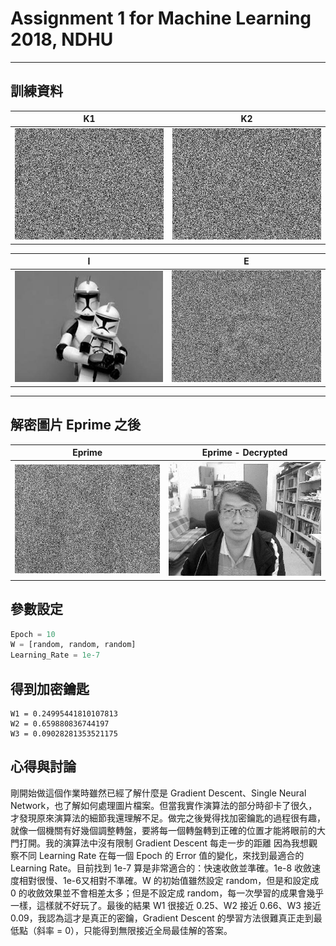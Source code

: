 # Assignment 1 for Machine Learning 2018, NDHU
***
## 訓練資料

| K1              | K2              |
| :-------------: | :-------------: |
| ![alt text][k1] | ![alt text][k2] |

| I              | E              |
| :------------: |:--------------:|
| ![alt text][i] | ![alt text][e] |

***
## 解密圖片 Eprime 之後

| Eprime          | Eprime - Decrypted |
| :-------------: |:---------------:|
| ![alt text][ep] | ![alt text][de] |

[k1]: https://github.com/SupreSky/ML2018_410421228/blob/master/images/key1.png?raw=true "picK1"
[k2]: https://github.com/SupreSky/ML2018_410421228/blob/master/images/key2.png?raw=true "picK2"
[i]: https://github.com/SupreSky/ML2018_410421228/blob/master/images/I.png?raw=true "picI"
[e]: https://github.com/SupreSky/ML2018_410421228/blob/master/images/E.png?raw=true "picE"
[ep]: https://github.com/SupreSky/ML2018_410421228/blob/master/images/Eprime.png?raw=true "picE"
[de]: https://github.com/SupreSky/ML2018_410421228/blob/master/de-Eprime.png?raw=true "picOut"

## 參數設定
```python
Epoch = 10
W = [random, random, random]
Learning_Rate = 1e-7
```

## 得到加密鑰匙
```
W1 = 0.24995441810107813
W2 = 0.659880836744197
W3 = 0.09028281353521175
```

## 心得與討論
剛開始做這個作業時雖然已經了解什麼是 Gradient Descent、Single Neural Network，也了解如何處理圖片檔案。但當我實作演算法的部分時卻卡了很久，才發現原來演算法的細節我還理解不足。做完之後覺得找加密鑰匙的過程很有趣，就像一個機關有好幾個調整轉盤，要將每一個轉盤轉到正確的位置才能將眼前的大門打開。我的演算法中沒有限制 Gradient Descent 每走一步的距離
因為我想觀察不同 Learning Rate 在每一個 Epoch 的 Error 值的變化，來找到最適合的 Learning Rate。目前找到 1e-7 算是非常適合的：快速收斂並準確。1e-8 收斂速度相對很慢、1e-6又相對不準確。W 的初始值雖然設定 random，但是和設定成 0 的收斂效果並不會相差太多；但是不設定成 random，每一次學習的成果會幾乎一樣，這樣就不好玩了。最後的結果 W1 很接近 0.25、W2 接近 0.66、W3 接近 0.09，我認為這才是真正的密鑰，Gradient Descent 的學習方法很難真正走到最低點（斜率 = 0），只能得到無限接近全局最佳解的答案。
